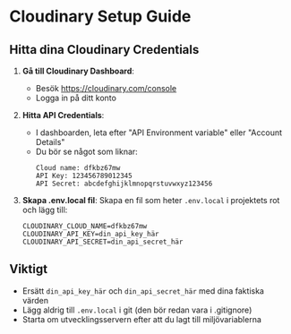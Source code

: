 # Cloudinary Setup Guide

## Hitta dina Cloudinary Credentials

1. **Gå till Cloudinary Dashboard**:

   - Besök https://cloudinary.com/console
   - Logga in på ditt konto

2. **Hitta API Credentials**:

   - I dashboarden, leta efter "API Environment variable" eller "Account Details"
   - Du bör se något som liknar:
     ```
     Cloud name: dfkbz67mw
     API Key: 123456789012345
     API Secret: abcdefghijklmnopqrstuvwxyz123456
     ```

3. **Skapa .env.local fil**:
   Skapa en fil som heter `.env.local` i projektets rot och lägg till:
   ```
   CLOUDINARY_CLOUD_NAME=dfkbz67mw
   CLOUDINARY_API_KEY=din_api_key_här
   CLOUDINARY_API_SECRET=din_api_secret_här
   ```

## Viktigt

- Ersätt `din_api_key_här` och `din_api_secret_här` med dina faktiska värden
- Lägg aldrig till `.env.local` i git (den bör redan vara i .gitignore)
- Starta om utvecklingsservern efter att du lagt till miljövariablerna
